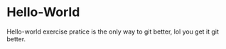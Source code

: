 # Hello-World
Hello-world exercise 
pratice is the only way to git better, lol you get it git better.
